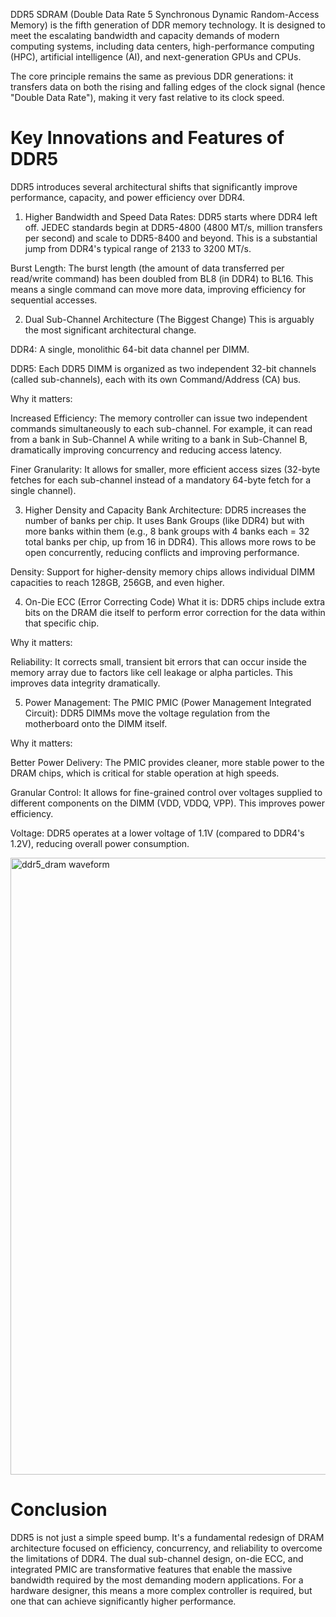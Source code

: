 
DDR5 SDRAM (Double Data Rate 5 Synchronous Dynamic Random-Access Memory) is the fifth generation of DDR memory technology. It is designed to meet the escalating bandwidth and capacity demands of modern computing systems, including data centers, high-performance computing (HPC), artificial intelligence (AI), and next-generation GPUs and CPUs.

The core principle remains the same as previous DDR generations: it transfers data on both the rising and falling edges of the clock signal (hence "Double Data Rate"), making it very fast relative to its clock speed.
# Key Innovations and Features of DDR5
DDR5 introduces several architectural shifts that significantly improve performance, capacity, and power efficiency over DDR4.

1. Higher Bandwidth and Speed
Data Rates: DDR5 starts where DDR4 left off. JEDEC standards begin at DDR5-4800 (4800 MT/s, million transfers per second) and scale to DDR5-8400 and beyond. This is a substantial jump from DDR4's typical range of 2133 to 3200 MT/s.

Burst Length: The burst length (the amount of data transferred per read/write command) has been doubled from BL8 (in DDR4) to BL16. This means a single command can move more data, improving efficiency for sequential accesses.

2. Dual Sub-Channel Architecture (The Biggest Change)
This is arguably the most significant architectural change.

DDR4: A single, monolithic 64-bit data channel per DIMM.

DDR5: Each DDR5 DIMM is organized as two independent 32-bit channels (called sub-channels), each with its own Command/Address (CA) bus.

Why it matters:

Increased Efficiency: The memory controller can issue two independent commands simultaneously to each sub-channel. For example, it can read from a bank in Sub-Channel A while writing to a bank in Sub-Channel B, dramatically improving concurrency and reducing access latency.

Finer Granularity: It allows for smaller, more efficient access sizes (32-byte fetches for each sub-channel instead of a mandatory 64-byte fetch for a single channel).

3. Higher Density and Capacity
   Bank Architecture: DDR5 increases the number of banks per chip. It uses Bank Groups (like DDR4) but with more banks within them (e.g., 8 bank groups with 4 banks each = 32 total banks per chip, up from 16 in DDR4). This allows more rows to be open concurrently, reducing conflicts and improving performance.

Density: Support for higher-density memory chips allows individual DIMM capacities to reach 128GB, 256GB, and even higher.

4. On-Die ECC (Error Correcting Code)
What it is: DDR5 chips include extra bits on the DRAM die itself to perform error correction for the data within that specific chip.

Why it matters:

Reliability: It corrects small, transient bit errors that can occur inside the memory array due to factors like cell leakage or alpha particles. This improves data integrity dramatically.

5. Power Management: The PMIC
PMIC (Power Management Integrated Circuit): DDR5 DIMMs move the voltage regulation from the motherboard onto the DIMM itself.

Why it matters:

Better Power Delivery: The PMIC provides cleaner, more stable power to the DRAM chips, which is critical for stable operation at high speeds.

Granular Control: It allows for fine-grained control over voltages supplied to different components on the DIMM (VDD, VDDQ, VPP). This improves power efficiency.

Voltage: DDR5 operates at a lower voltage of 1.1V (compared to DDR4's 1.2V), reducing overall power consumption.


<img width="1912" height="987" alt="ddr5_dram waveform" src="https://github.com/user-attachments/assets/7660e832-7b20-4832-be6b-aa5329c94fc4" />










# Conclusion
DDR5 is not just a simple speed bump. It's a fundamental redesign of DRAM architecture focused on efficiency, concurrency, and reliability to overcome the limitations of DDR4. The dual sub-channel design, on-die ECC, and integrated PMIC are transformative features that enable the massive bandwidth required by the most demanding modern applications. For a hardware designer, this means a more complex controller is required, but one that can achieve significantly higher performance.
